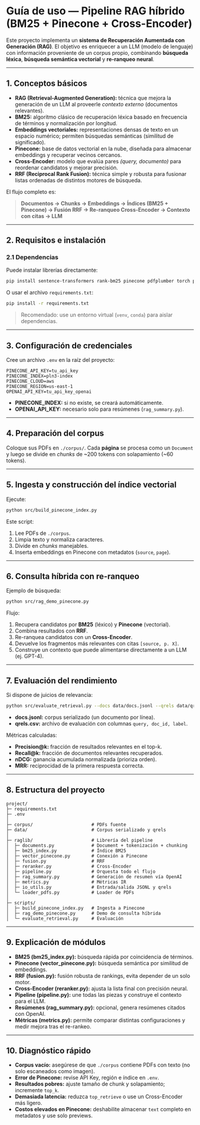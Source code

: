 # Guía de uso — Pipeline RAG híbrido (BM25 + Pinecone + Cross-Encoder)

Este proyecto implementa un **sistema de Recuperación Aumentada con Generación (RAG)**.
El objetivo es enriquecer a un LLM (modelo de lenguaje) con información proveniente de un corpus propio, combinando **búsqueda léxica**, **búsqueda semántica vectorial** y **re-ranqueo neural**.

---

## 1. Conceptos básicos

* **RAG (Retrieval-Augmented Generation):** técnica que mejora la generación de un LLM al proveerle *contexto externo* (documentos relevantes).
* **BM25:** algoritmo clásico de recuperación léxica basado en frecuencia de términos y normalización por longitud.
* **Embeddings vectoriales:** representaciones densas de texto en un espacio numérico; permiten búsquedas semánticas (similitud de significado).
* **Pinecone:** base de datos vectorial en la nube, diseñada para almacenar embeddings y recuperar vecinos cercanos.
* **Cross-Encoder:** modelo que evalúa pares *(query, documento)* para reordenar candidatos y mejorar precisión.
* **RRF (Reciprocal Rank Fusion):** técnica simple y robusta para fusionar listas ordenadas de distintos motores de búsqueda.

El flujo completo es:

> **Documentos → Chunks → Embeddings → Índices (BM25 + Pinecone) → Fusión RRF → Re-ranqueo Cross-Encoder → Contexto con citas → LLM**

---

## 2. Requisitos e instalación

### 2.1 Dependencias

Puede instalar librerías directamente:

```bash
pip install sentence-transformers rank-bm25 pinecone pdfplumber torch pandas scikit-learn python-dotenv
```

O usar el archivo `requirements.txt`:

```bash
pip install -r requirements.txt
```

> Recomendado: use un entorno virtual (`venv`, `conda`) para aislar dependencias.

---

## 3. Configuración de credenciales

Cree un archivo `.env` en la raíz del proyecto:

```env
PINECONE_API_KEY=tu_api_key
PINECONE_INDEX=pln3-index
PINECONE_CLOUD=aws
PINECONE_REGION=us-east-1
OPENAI_API_KEY=tu_api_key_openai
```

* **PINECONE\_INDEX:** si no existe, se creará automáticamente.
* **OPENAI\_API\_KEY:** necesario solo para resúmenes (`rag_summary.py`).

---

## 4. Preparación del corpus

Coloque sus PDFs en `./corpus/`.
Cada **página** se procesa como un `Document` y luego se divide en *chunks* de \~200 tokens con solapamiento (\~60 tokens).

---

## 5. Ingesta y construcción del índice vectorial

Ejecute:

```bash
python src/build_pinecone_index.py
```

Este script:

1. Lee PDFs de `./corpus`.
2. Limpia texto y normaliza caracteres.
3. Divide en *chunks* manejables.
4. Inserta embeddings en Pinecone con metadatos (`source`, `page`).

---

## 6. Consulta híbrida con re-ranqueo

Ejemplo de búsqueda:

```bash
python src/rag_demo_pinecone.py
```

Flujo:

1. Recupera candidatos por **BM25** (léxico) y **Pinecone** (vectorial).
2. Combina resultados con **RRF**.
3. Re-ranquea candidatos con un **Cross-Encoder**.
4. Devuelve los fragmentos más relevantes con citas `[source, p. X]`.
5. Construye un contexto que puede alimentarse directamente a un LLM (ej. GPT-4).

---

## 7. Evaluación del rendimiento

Si dispone de juicios de relevancia:

```bash
python src/evaluate_retrieval.py --docs data/docs.jsonl --qrels data/qrels.csv
```

* **docs.jsonl:** corpus serializado (un documento por línea).
* **qrels.csv:** archivo de evaluación con columnas `query, doc_id, label`.

Métricas calculadas:

* **Precision\@k:** fracción de resultados relevantes en el top-k.
* **Recall\@k:** fracción de documentos relevantes recuperados.
* **nDCG:** ganancia acumulada normalizada (prioriza orden).
* **MRR:** reciprocidad de la primera respuesta correcta.

---

## 8. Estructura del proyecto

```
project/
├─ requirements.txt
├─ .env
│
├─ corpus/                      # PDFs fuente
├─ data/                        # Corpus serializado y qrels
│
├─ raglib/                      # Librería del pipeline
│  ├─ documents.py              # Document + tokenización + chunking
│  ├─ bm25_index.py             # Índice BM25
│  ├─ vector_pinecone.py        # Conexión a Pinecone
│  ├─ fusion.py                 # RRF
│  ├─ reranker.py               # Cross-Encoder
│  ├─ pipeline.py               # Orquesta todo el flujo
│  ├─ rag_summary.py            # Generación de resumen vía OpenAI
│  ├─ metrics.py                # Métricas IR
│  ├─ io_utils.py               # Entrada/salida JSONL y qrels
│  └─ loader_pdfs.py            # Loader de PDFs
│
├─ scripts/
│  ├─ build_pinecone_index.py   # Ingesta a Pinecone
│  ├─ rag_demo_pinecone.py      # Demo de consulta híbrida
│  └─ evaluate_retrieval.py     # Evaluación
```

---

## 9. Explicación de módulos

* **BM25 (bm25\_index.py):** búsqueda rápida por coincidencia de términos.
* **Pinecone (vector\_pinecone.py):** búsqueda semántica por similitud de embeddings.
* **RRF (fusion.py):** fusión robusta de rankings, evita depender de un solo motor.
* **Cross-Encoder (reranker.py):** ajusta la lista final con precisión neural.
* **Pipeline (pipeline.py):** une todas las piezas y construye el contexto para el LLM.
* **Resúmenes (rag\_summary.py):** opcional, genera resúmenes citados con OpenAI.
* **Métricas (metrics.py):** permite comparar distintas configuraciones y medir mejora tras el re-rankeo.

---

## 10. Diagnóstico rápido

* **Corpus vacío:** asegúrese de que `./corpus` contiene PDFs con texto (no solo escaneados como imagen).
* **Error de Pinecone:** revise API Key, región e índice en `.env`.
* **Resultados pobres:** ajuste tamaño de chunk y solapamiento; incremente `top_k`.
* **Demasiada latencia:** reduzca `top_retrieve` o use un Cross-Encoder más ligero.
* **Costos elevados en Pinecone:** deshabilite almacenar `text` completo en metadatos y use solo previews.


